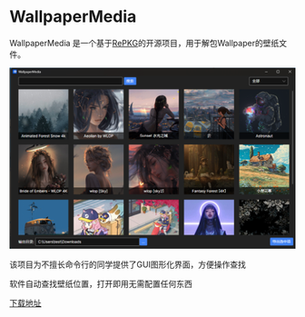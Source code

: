 # WallpaperMedia

WallpaperMedia 是一个基于[RePKG](https://github.com/notscuffed/repkg)的开源项目，用于解包Wallpaper的壁纸文件。

![软件界面](.github/images/0e6d2e73-1c52-4257-9ff5-99a6a6696ecd.png)

该项目为不擅长命令行的同学提供了GUI图形化界面，方便操作查找

软件自动查找壁纸位置，打开即用无需配置任何东西

[下载地址](https://github.com/tangxiaoqi-tangxiao/WallpaperMedia/releases/tag/v1.0.0)